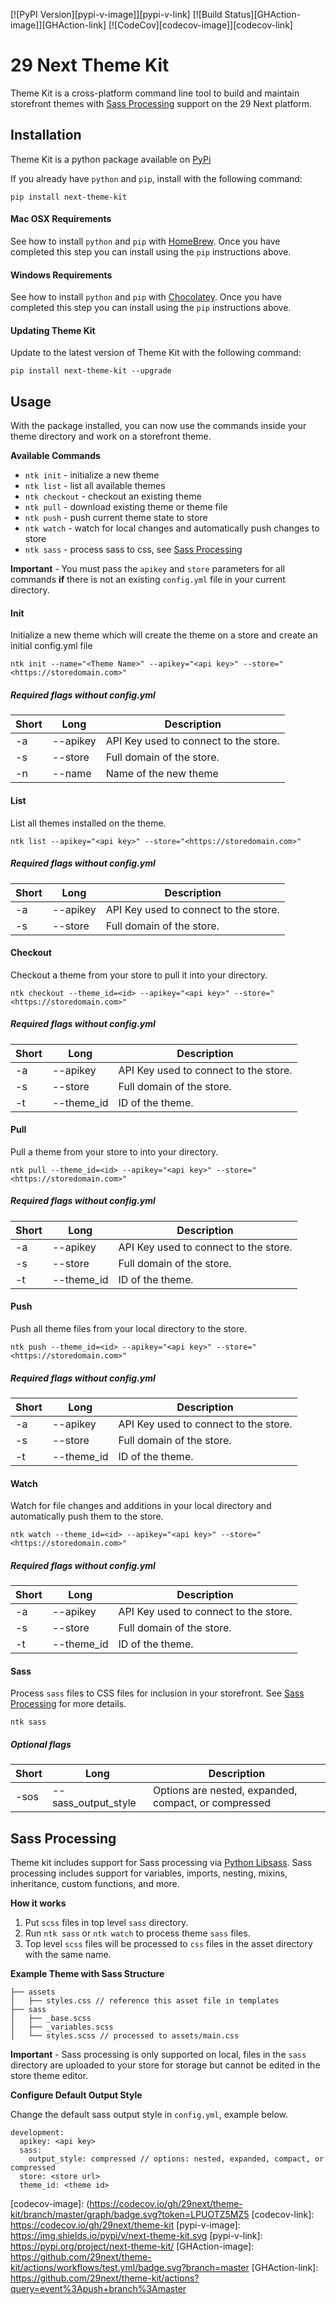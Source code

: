 <!-- Badges -->
[![PyPI Version][pypi-v-image]][pypi-v-link]
[![Build Status][GHAction-image]][GHAction-link]
[![CodeCov][codecov-image]][codecov-link]

# 29 Next Theme Kit

Theme Kit is a cross-platform command line tool to build and maintain storefront themes with [Sass Processing](#sass-processing) support on the 29 Next platform.

## Installation

Theme Kit is a python package available on [PyPi](https://pypi.org/project/next-theme-kit/)

If you already have `python` and `pip`, install with the following command:

```
pip install next-theme-kit
```

#### Mac OSX Requirements
See how to install `python` and `pip` with [HomeBrew](https://docs.brew.sh/Homebrew-and-Python#python-3x). Once you have completed this step you can install using the `pip` instructions above.

#### Windows Requirements
See how to install `python` and `pip` with [Chocolatey](https://python-docs.readthedocs.io/en/latest/starting/install3/win.html). Once you have completed this step you can install using the `pip` instructions above.

#### Updating Theme Kit

Update to the latest version of Theme Kit with the following command:
```
pip install next-theme-kit --upgrade
```

## Usage
With the package installed, you can now use the commands inside your theme directory and work on a storefront theme.

**Available Commands**
* `ntk init` - initialize a new theme
* `ntk list` - list all available themes
* `ntk checkout` - checkout an existing theme
* `ntk pull` - download existing theme or theme file
* `ntk push` - push current theme state to store
* `ntk watch` - watch for local changes and automatically push changes to store
* `ntk sass` - process sass to css, see [Sass Processing](#sass-processing)

**Important** - You must pass the `apikey` and `store` parameters for all commands **if** there is not an existing `config.yml` file in your current directory.

#### Init
Initialize a new theme which will create the theme on a store and create an initial config.yml file

```
ntk init --name="<Theme Name>" --apikey="<api key>" --store="<https://storedomain.com>"
```
##### Required flags without config.yml
| Short | Long | Description|
|--- | --- | --- |
| -a | --apikey | API Key used to connect to the store.|
| -s | --store | Full domain of the store. |
| -n | --name | Name of the new theme |


#### List
List all themes installed on the theme.
```
ntk list --apikey="<api key>" --store="<https://storedomain.com>"
```
##### Required flags without config.yml
| Short | Long | Description|
|--- | --- | --- |
| -a | --apikey | API Key used to connect to the store.|
| -s | --store | Full domain of the store. |


#### Checkout
Checkout a theme from your store to pull it into your directory.
```
ntk checkout --theme_id=<id> --apikey="<api key>" --store="<https://storedomain.com>"
```
##### Required flags without config.yml
| Short | Long | Description|
|--- | --- | --- |
| -a | --apikey | API Key used to connect to the store.|
| -s | --store | Full domain of the store. |
| -t | --theme_id | ID of the theme. |

#### Pull
Pull a theme from your store to into your directory.
```
ntk pull --theme_id=<id> --apikey="<api key>" --store="<https://storedomain.com>"
```
##### Required flags without config.yml
| Short | Long | Description|
|--- | --- | --- |
| -a | --apikey | API Key used to connect to the store.|
| -s | --store | Full domain of the store. |
| -t | --theme_id | ID of the theme. |


#### Push
Push all theme files from your local directory to the store.
```
ntk push --theme_id=<id> --apikey="<api key>" --store="<https://storedomain.com>"
```
##### Required flags without config.yml
| Short | Long | Description|
|--- | --- | --- |
| -a | --apikey | API Key used to connect to the store.|
| -s | --store | Full domain of the store. |
| -t | --theme_id | ID of the theme. |


#### Watch
Watch for file changes and additions in your local directory and automatically push them to the store.
```
ntk watch --theme_id=<id> --apikey="<api key>" --store="<https://storedomain.com>"
```
##### Required flags without config.yml
| Short | Long | Description|
|--- | --- | --- |
| -a | --apikey | API Key used to connect to the store.|
| -s | --store | Full domain of the store. |
| -t | --theme_id | ID of the theme. |

#### Sass
Process `sass` files to CSS files for inclusion in your storefront. See [Sass Processing](#sass-processing) for more details.

```
ntk sass
```
##### Optional flags
| Short | Long | Description|
|--- | --- | --- |
| -sos | --sass_output_style |  Options are nested, expanded, compact, or compressed|



## Sass Processing
Theme kit includes support for Sass processing via [Python Libsass](https://sass.github.io/libsass-python/). Sass processing includes support for variables, imports, nesting, mixins, inheritance, custom functions, and more.

**How it works**
1. Put `scss` files in top level `sass` directory.
2. Run `ntk sass` or `ntk watch` to process theme `sass` files.
3. Top level `scss` files will be processed to `css` files in the asset directory with the same name.

**Example Theme with Sass Structure**
```
├── assets
│   ├── styles.css // reference this asset file in templates
├── sass
│   ├── _base.scss
│   ├── _variables.scss
│   └── styles.scss // processed to assets/main.css
```

**Important** - Sass processing is only supported on local, files in the `sass` directory are uploaded to your store for storage but cannot be edited in the store theme editor.

**Configure Default Output Style**

Change the default sass output style in `config.yml`, example below.

```
development:
  apikey: <api key>
  sass:
    output_style: compressed // options: nested, expanded, compact, or compressed
  store: <store url>
  theme_id: <theme id>
```


<!-- Badges -->
[codecov-image]: (https://codecov.io/gh/29next/theme-kit/branch/master/graph/badge.svg?token=LPUOTZ5MZ5
[codecov-link]: https://codecov.io/gh/29next/theme-kit
[pypi-v-image]: https://img.shields.io/pypi/v/next-theme-kit.svg
[pypi-v-link]: https://pypi.org/project/next-theme-kit/
[GHAction-image]: https://github.com/29next/theme-kit/actions/workflows/test.yml/badge.svg?branch=master
[GHAction-link]: https://github.com/29next/theme-kit/actions?query=event%3Apush+branch%3Amaster
